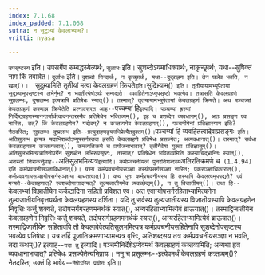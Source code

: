 ```yaml
---
index: 7.1.68
index_padded: 7.1.068
sutra: न सुटुभ्र्यां केवलाभ्याम्?।
vritti: nyasa

---
```

`उपसृष्टस्य` इति। उपसर्गेण सम्बद्धस्येत्यर्थः, `सुलाभः` इति। सुशब्दोऽयमाधिक्यार्थः, नाकृच्छ्रार्थः, यथा--सुषिक्तं नाम किं तवात्रेत। `दुर्लाभः` इति। `दुशब्दो निन्दार्थः, न कृच्छ्रार्थः, यथा--दुब्र्राह्रण इति। तेन घञेव भवति, न खल्()। 
`सुदुम्र्यामिति तृतीयां मत्वा केवलग्रहणं क्रियते` इति। `सुदिभ्र्याम्()` इति। तृतीयायामभ्युपेतायां सुदुभ्र्यामुपसृष्टस्य लभेर्नुम्? न भवतीत्येषोऽर्थः सम्पद्यते। व्यवहितेनाऽप्युपसृष्टो भवत्येव। तत्रासति केवलग्रहणे सुप्रलम्भः, दुष्प्रलम्भ इत्यत्रापि प्रतिषेधः स्यात्()। तस्मात्? तृतयायामभ्युपेतायां केवलग्रहणं क्रियते। अथ पञ्चत्र्यां केवलग्रहणं कस्मान्न क्रियेतेति प्रश्नावसरत आह--`पच्चम्यां हि` इत्यादि। पञ्चम्यां ह्रस्यां निर्दिष्टग्रहणस्यानन्तर्यार्थत्वादनन्तरस्यैव प्रतिषेधेन भवितव्यम्(), इह च प्रशब्देन व्यवधानम्(), अतः प्रसङ्ग एव नास्ति, तत्? किं केवलग्रहणेन? यद्येवम्? न कत्र्तव्यमेव केवलग्रहणम्(), पञ्चमीमेनां प्रतिज्ञास्याम इति? नैतदस्ति; सुप्रलम्भः दुष्प्रलम्भ इति--प्रत्युदाहणद्वयमभिप्रेत्यैतदुक्तम्()। `पञ्चम्यां हि व्यवहितत्वादेवाप्रसङ्गः` इति। अतिसुलम्भ इत्यत्र यदाभिशब्दोऽप्युपसर्गस्तदा ह्रसति केवलग्रहणे प्रतिषेधः प्रसज्येत; अव्यवधानात्()। तस्मात्? सर्वधा केवलग्रहणस्य कत्र्तव्यत्वात्(), कमव्यतिक्रमे च प्रयोजनाभावात्? तृतीयैवेषा युक्ता प्रतिज्ञातुम्()। 
अतिसुलभमित्यत्रातिनोपर्गेन सुशब्देन लभिरुपसृष्टः, तस्मात्? प्रतिषेधेन भवितव्यमिति कस्याचिद्भ्रान्तिः स्यात्(), अतस्तां निराकर्त्तुमाह--`अतिसुलभमित्यत्र` इत्यादि। कर्मप्रवचनीयत्वं पुनरतिशब्दस्य `अतिरतिक्रमणे च` (1.4.94) इति कर्मप्रवचनीसञ्ज्ञाविधानात्()। यस्य कर्मप्रवचनीयसञ्ज्ञा तस्योपसर्गसञ्ज्ञा नास्ति; एकसञ्ज्ञाधिकारात्(), कर्मप्रववनायसञ्ज्ञयोपसर्गसञ्ज्ञाया बाधतत्वात्()। कथं पुनः कर्मप्रचवनीयस्य हि तस्यापि केवलत्वमुपपद्यते? एवं मन्यते--केवग्रहणात्? स्वशब्दोपात्तादन्यत्? तुल्यजातीयमेव व्यवच्छेद्यम्(), न तु विजातीयम्()। तथा हि--`केवलभ्यां विझातीयेन कर्कटादिना सहितौ प्रविशत एव। अत एवान्योपसर्गरहिताभ्यामित्यनेन तुल्यजातीयनिवृत्तयर्थता केवलग्रहणस्य दर्शिता। यदि तु सर्वस्य तुल्यजातीयस्य विजातीयस्यापि केवलग्रहणेन निवृत्तिः कर्त्तु शक्यते, तदोपसर्गगरहणमनर्थकं स्यात्(), अन्यरहिताभ्यामित्येवं ब्राऊयात्()। तस्माद्विजातीयेन केवलग्रहणेन निवृत्तिः कर्त्तु शक्यते, तदोपसर्गग्रहणमनर्थकं स्यात्(), अन्यरहिताभ्यामित्येवं ब्राऊयात्()। तस्माद्विजातीयेन सहितावपि तौ केवलावेवेत्यतिसुलभमित्यत्र कर्मप्रवचनीयसहितेनापि सुशब्देनोपसृष्टस्य भवत्येव प्रतिषेधः। यत्र तर्हि पूजातिक्रमणाभ्यामन्यत्र वृत्तिः, अतिशब्दसय तत्र कर्मप्रवचनीयसञ्ज्ञा न भवति, तदा कथम्()? इत्याह--`यदा तु` इत्यादि। पञ्चमीनिर्देशेऽप्येवमर्थं केवलग्रहणं कत्र्तव्यमिति; अन्यथा ह्रत्र व्यवधानाभावात्? प्रतिषेधः प्रसज्येतेत्यभिप्रायः। ननु च प्रसुलम्भः--इत्येवमर्थं केवलग्रहणं कत्र्तव्यम्()? नैतदस्ति; उक्तं हि भाषेय--`नैषोऽस्ति प्रयोगः` इति॥